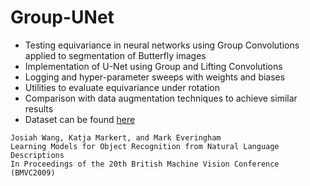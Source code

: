 # Group-UNet

- Testing equivariance in neural networks using Group Convolutions applied to segmentation of Butterfly images
- Implementation of U-Net using Group and Lifting Convolutions
- Logging and hyper-parameter sweeps with weights and biases
- Utilities to evaluate equivariance under rotation
- Comparison with data augmentation techniques to achieve similar results
- Dataset can be found [here](http://www.josiahwang.com/dataset/leedsbutterfly/)
```
Josiah Wang, Katja Markert, and Mark Everingham
Learning Models for Object Recognition from Natural Language Descriptions
In Proceedings of the 20th British Machine Vision Conference (BMVC2009)
```
